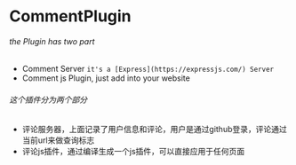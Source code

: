 # CommentPlugin

###### the Plugin has two part

- Comment Server `it's a [Express](https://expressjs.com/) Server`
- Comment js Plugin, just add into your website

###### 这个插件分为两个部分

- 评论服务器，上面记录了用户信息和评论，用户是通过github登录，评论通过当前url来做查询标志
- 评论js插件，通过编译生成一个js插件，可以直接应用于任何页面
